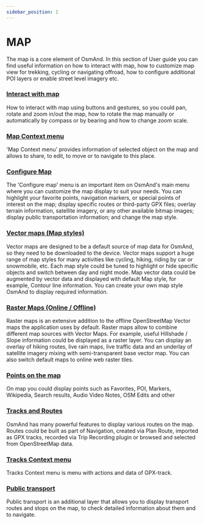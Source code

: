 ```yaml
---
sidebar_position: 1
---
```


# MAP 

The map is a core element of OsmAnd. In this section of User guide you can find useful information on how to interact with map, how to customize map view for trekking, cycling or navigating offroad, how to configure additional POI layers or enable street level imagery etc.

### [Interact with map](./interact-with-map.md)

How to interact with map using buttons and gestures, so you could pan, rotate and zoom in/out the map, how to rotate the map manually or automatically by compass or by bearing and how to change zoom scale.

### [Map Context menu](./map-context-menu.md)

'Map Context menu' provides information of selected object on the map and allows to share, to edit, to move or to navigate to this place.

### [Configure Map](./configure-map-menu.md)

The 'Configure map' menu is an important item on OsmAnd's main menu where you can customize the map display to suit your needs. You can highlight your favorite points, navigation markers, or special points of interest on the map; display specific routes or third-party GPX files; overlay terrain information, satellite imagery, or any other available bitmap images; display public transportation information; and change the map style.

### [Vector maps (Map styles)](./vector-maps.md)

Vector maps are designed to be a default source of map data for OsmAnd, so they need to be downloaded to the device. Vector maps support a huge range of map styles for many activities like cycling, hiking, riding by car or snowmobile, etc. Each map style could be tuned to highlight or hide specific objects and switch between day and night mode. Map vector data could be augmented by vector data and displayed with default Map style, for example, Contour line information. You can create your own map style OsmAnd to display required information.

### [Raster Maps (Online / Offline)](./raster-maps.md)

Raster maps is an extensive addition to the offline OpenStreetMap Vector maps the application uses by default. Raster maps allow to combine different map sources with Vector Maps. For example, useful Hillshade / Slope information could be displayed as a raster layer. You can display an overlay of hiking routes, live rain maps, live traffic data and an underlay of satellite imagery mixing with semi-transparent base vector map. You can also switch default maps to online web raster tiles.

### [Points on the map](./point-layers-on-map.md)

On map you could display points such as Favorites, POI, Markers, Wikipedia, Search results, Audio Video Notes, OSM Edits and other

### [Tracks and Routes](./tracks-on-map.md)

OsmAnd has many powerful features to display various routes on the map. Routes could be built as part of Navigation, created via Plan Route, imported as GPX tracks, recorded via Trip Recording plugin or browsed and selected from OpenStreetMap data.

### [Tracks Context menu](./track-context-menu.md)

Tracks Context menu is menu with actions and data of GPX-track.

### [Public transport](./public-transport.md)

Public transport is an additional layer that allows you to display transport routes and stops on the map, to check detailed information about them and to navigate.

